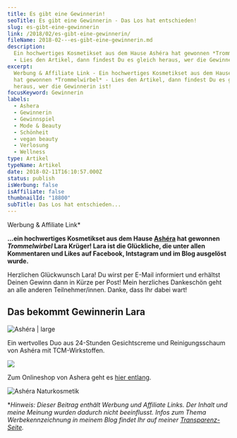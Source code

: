 ```yaml
---
title: Es gibt eine Gewinnerin!
seoTitle: Es gibt eine Gewinnerin - Das Los hat entschieden!
slug: es-gibt-eine-gewinnerin
link: /2018/02/es-gibt-eine-gewinnerin/
fileName: 2018-02---es-gibt-eine-gewinnerin.md
description:
  Ein hochwertiges Kosmetikset aus dem Hause Ashéra hat gewonnen *Trommelwirbel*
  - Lies den Artikel, dann findest Du es gleich heraus, wer die Gewinnerin ist!
excerpt:
  Werbung & Affiliate Link - Ein hochwertiges Kosmetikset aus dem Hause Ashéra
  hat gewonnen *Trommelwirbel* - Lies den Artikel, dann findest Du es gleich
  heraus, wer die Gewinnerin ist!
focusKeyword: Gewinnerin
labels:
  - Ashera
  - Gewinnerin
  - Gewinnspiel
  - Mode & Beauty
  - Schönheit
  - vegan beauty
  - Verlosung
  - Wellness
type: Artikel
typeName: Artikel
date: 2018-02-11T16:10:57.000Z
status: publish
isWerbung: false
isAffiliate: false
thumbnailId: "18800"
subTitle: Das Los hat entschieden...
---
```


Werbung &amp; Affiliate Link\*

<strong>...ein hochwertiges Kosmetikset aus dem Hause
[Ashéra](/2018/01/ashera-yin-yang-balance/) hat gewonnen <em>Trommelwirbel</em>
Lara Krüger! Lara ist die Glückliche, die unter allen Kommentaren und Likes auf
Facebook, Intstagram und im Blog ausgelöst wurde.</strong>

Herzlichen Glückwunsch Lara! Du wirst per E-Mail informiert und erhältst Deinen
Gewinn dann in Kürze per Post! Mein herzliches Dankeschön geht an alle anderen
Teilnehmer/innen. Danke, dass Ihr dabei wart!

## Das bekommt Gewinnerin Lara

![Ashéra | large](http://cardamonchai.com/wp-content/uploads/2018/01/2-520x345.jpg)

Ein wertvolles Duo aus 24-Stunden Gesichtscreme und Reinigungsschaum von Ashéra
mit TCM-Wirkstoffen.

![](https://www.adcell.de/promotion/view/promoId/172497/slotId/80259)

Zum Onlineshop von Ashera geht es
[hier entlang](https://www.adcell.de/promotion/click/promoId/172497/slotId/80259?param0=https%3A%2F%2Fwww.ashera-cosmetics.de%2Fshop%2F).

![Ashéra Naturkosmetik](https://www.adcell.de/promotion/image/promoId/172494/slotId/80259)

<a href="https://www.adcell.de/promotion/click/promoId/172494/slotId/80259" target="_blank" rel="noopener">

</a>

\*<em>Hinweis: Dieser Beitrag enthält Werbung und Affiliate Links. Der Inhalt
und meine Meinung wurden dadurch nicht beeinflusst. Infos zum Thema
Werbekennzeichnung in meinem Blog findet Ihr auf meiner
[Transparenz-Seite](/werbung/). </em>
